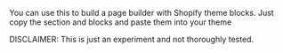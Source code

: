 You can use this to build a page builder with Shopify theme blocks.
Just copy the section and blocks and paste them into your theme

DISCLAIMER: This is just an experiment and not thoroughly tested. 
